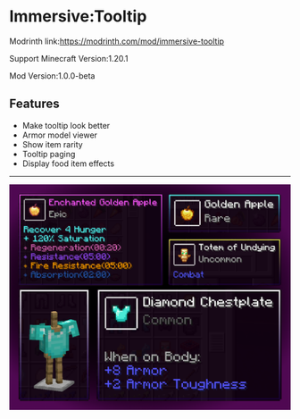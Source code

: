 # Immersive:Tooltip
Modrinth link:https://modrinth.com/mod/immersive-tooltip

Support Minecraft Version:1.20.1

Mod Version:1.0.0-beta
## Features
- Make tooltip look better
- Armor model viewer
- Show item rarity
- Tooltip paging
- Display food item effects
---
![thumb](thumb.png)

